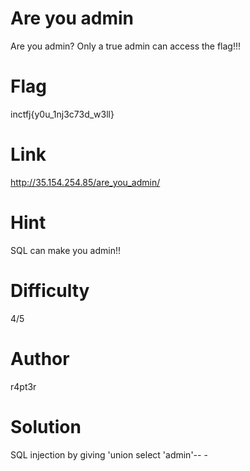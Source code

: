 # Are you admin
Are you admin? Only a true admin can access the flag!!! 

# Flag
inctfj{y0u_1nj3c73d_w3ll}

# Link
http://35.154.254.85/are_you_admin/

# Hint
SQL can make you admin!!

# Difficulty
4/5

# Author
r4pt3r

# Solution 
SQL injection by giving 'union select 'admin'-- -

